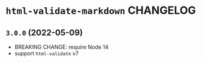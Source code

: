 # `html-validate-markdown` CHANGELOG

## `3.0.0` (2022-05-09)

-   BREAKING CHANGE: require Node 14
-   support `html-validate` v7
